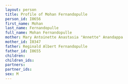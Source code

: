 ```yaml
---
layout: person
title: Profile of Mohan Fernandopulle
person_id: I0656
first_name: Mohan
last_name: Fernandopulle
full_name: Mohan Fernandopulle
mother: Mary Antoinette Anastasia "Annette" Anandappa
mother_id: I0347
father: Reginald Albert Fernandopulle
father_id: I0655
children:
children_ids:
partners:
partner_ids:
sex: M
---
```


